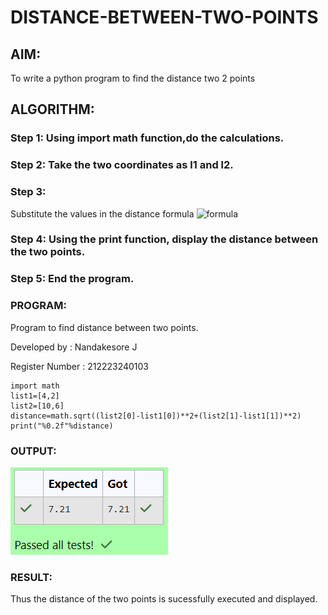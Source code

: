 # DISTANCE-BETWEEN-TWO-POINTS

## AIM:
To write a python program to find the distance two 2 points
## ALGORITHM:
### Step 1: Using import math function,do the calculations.
### Step 2: Take the two coordinates as l1 and l2.
### Step 3: 
Substitute the values in the distance formula  ![formula](/formula.JPG)
### Step 4: Using the print function, display the distance between the two points.
### Step 5: End the program.
### PROGRAM:
  
Program to find distance between two points.

Developed by : Nandakesore J

Register Number : 212223240103
```
import math
list1=[4,2]
list2=[10,6]
distance=math.sqrt((list2[0]-list1[0])**2+(list2[1]-list1[1])**2)
print("%0.2f"%distance)
```

### OUTPUT:

![alt text](<Screenshot 2024-03-11 185811.png>)

### RESULT:

Thus the distance of the two points is sucessfully executed and displayed.